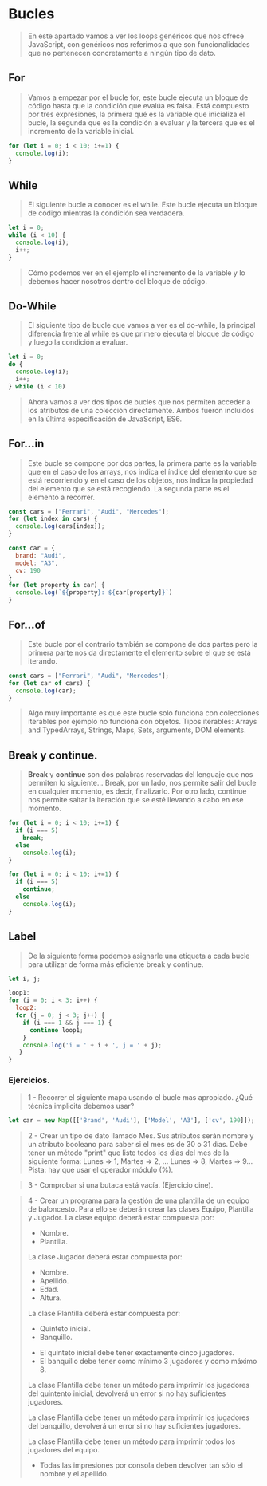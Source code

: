 # Bucles

>En este apartado vamos a ver los loops genéricos que nos ofrece JavaScript, con genéricos nos referimos a que son funcionalidades que no pertenecen concretamente a ningún tipo de dato. 

## For
>Vamos a empezar por el bucle for, este bucle ejecuta un bloque de código hasta que la condición que evalúa es falsa. Está compuesto por tres expresiones, la primera qué es la variable que inicializa el bucle, la segunda que es la condición a evaluar y la tercera que es el incremento de la variable inicial.

```javascript
for (let i = 0; i < 10; i+=1) {
  console.log(i);
}
```

## While
>El siguiente bucle a conocer es el while. Este bucle ejecuta un bloque de código mientras la condición sea verdadera.

```javascript
let i = 0;
while (i < 10) {
  console.log(i);
  i++;
}
```

>Cómo podemos ver en el ejemplo el incremento de la variable y lo debemos hacer nosotros dentro del bloque de código.

## Do-While
>El siguiente tipo de bucle que vamos a ver es el do-while, la principal diferencia frente al while es que primero ejecuta el bloque de código y luego la condición a evaluar.

```javascript
let i = 0;
do {
  console.log(i);
  i++;
} while (i < 10)
```

>Ahora vamos a ver dos tipos de bucles que nos permiten acceder a los atributos de una colección directamente.  Ambos fueron incluidos en la última especificación de JavaScript, ES6.

## For...in

>Este bucle se compone por dos partes, la primera parte es la variable que en el caso de los arrays, nos indica el índice del elemento que se está recorriendo y en el caso de los objetos, nos indica la propiedad del elemento que se está recogiendo. La segunda parte es el elemento a recorrer.

```javascript
const cars = ["Ferrari", "Audi", "Mercedes"];
for (let index in cars) {
  console.log(cars[index]);
}

const car = {
  brand: "Audi",
  model: "A3",
  cv: 190
}
for (let property in car) {
  console.log(`${property}: ${car[property]}`)
}
```

## For...of

>Este bucle por el contrario también se compone de dos partes pero la primera parte nos da directamente el elemento sobre el que se está iterando.
```javascript
const cars = ["Ferrari", "Audi", "Mercedes"];
for (let car of cars) {
  console.log(car);
}
```

>Algo muy importante es que este bucle solo funciona con colecciones iterables por ejemplo no funciona con objetos. Tipos iterables: Arrays and TypedArrays, Strings, Maps, Sets, arguments, DOM elements.

## Break y continue.

>__Break__ y __continue__ son dos palabras reservadas del lenguaje que nos permiten lo siguiente... Break, por un lado, nos permite salir del bucle en cualquier momento, es decir, finalizarlo. Por otro lado, continue nos permite saltar la iteración que se esté llevando a cabo en ese momento.

```javascript
for (let i = 0; i < 10; i+=1) {
  if (i === 5)
    break;
  else
    console.log(i);
}
```
```javascript
for (let i = 0; i < 10; i+=1) {
  if (i === 5)
    continue;
  else
    console.log(i);
}
```

## Label

> De la siguiente forma podemos asignarle una etiqueta a cada bucle para utilizar de forma más eficiente break y continue.

```javascript
let i, j;

loop1:
for (i = 0; i < 3; i++) { 
  loop2:
  for (j = 0; j < 3; j++) { 
    if (i === 1 && j === 1) {
      continue loop1;
    }
    console.log('i = ' + i + ', j = ' + j);
   }
}
```

>

### Ejercicios.

> 1 - Recorrer el siguiente mapa usando el bucle mas apropiado. ¿Qué técnica implicita debemos usar?

```javascript
let car = new Map([['Brand', 'Audi'], ['Model', 'A3'], ['cv', 190]]);
```

> 2 - Crear un tipo de dato llamado Mes. Sus atributos serán nombre y un atributo booleano para saber si el mes es de 30 o 31 días. Debe tener un método "print" que liste todos los días del mes de la siguiente forma: Lunes => 1, Martes => 2, ... Lunes => 8, Martes => 9... Pista: hay que usar el operador módulo (%). 

> 3 - Comprobar si una butaca está vacía. (Ejercicio cine).

> 4 - Crear un programa para la gestión de una plantilla de un equipo de baloncesto. Para ello se deberán crear las clases Equipo, Plantilla y Jugador. 
La clase equipo deberá estar compuesta por: 
>-	Nombre.
>-	Plantilla.
>
>La clase Jugador deberá estar compuesta por:
>-	Nombre.
>-	Apellido.
>-	Edad.
>-	Altura.
>
>La clase Plantilla deberá estar compuesta por:
>-	Quinteto inicial.
>-	Banquillo.
>
>* El quinteto inicial debe tener exactamente cinco jugadores. 
>* El banquillo debe tener como mínimo 3 jugadores y como máximo 8.
>
>La clase Plantilla debe tener un método para imprimir los jugadores del quintento inicial, devolverá un error si no hay suficientes jugadores.
>
>La clase Plantilla debe tener un método para imprimir los jugadores del banquillo, devolverá un error si no hay suficientes jugadores.
>
>La clase Plantilla debe tener un método para imprimir todos los jugadores del equipo.
>
>* Todas las impresiones por consola deben devolver tan sólo el nombre y el apellido.

